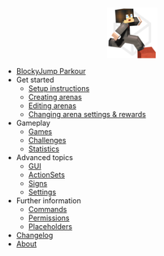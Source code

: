<p align="center">
  <img src="./_media/logo.png" data-origin="_media/logo.png" alt="icon" width="100">
</p>

* [BlockyJump Parkour](/ ':class=sidebar-heading')
* Get started
  * [Setup instructions](setup.md)
  * [Creating arenas](arena_create.md)
  * [Editing arenas](arena_edit.md)
  * [Changing arena settings & rewards](arena_settings.md)
* Gameplay
  * [Games](games.md)
  * [Challenges](challenges.md)
  * [Statistics](statistics.md)
* Advanced topics
  * [GUI](gui.md)
  * [ActionSets](action_sets.md)
  * [Signs](signs.md)
  * [Settings](settings.md)
* Further information
  * [Commands](commands.md)
  * [Permissions](permissions.md)
  * [Placeholders](placeholders.md)
* [Changelog](changelog.md)
* [About](about.md)
